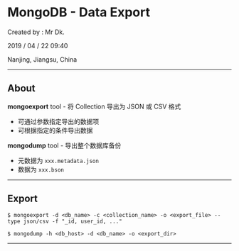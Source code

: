 # MongoDB - Data Export

Created by : Mr Dk.

2019 / 04 / 22 09:40

Nanjing, Jiangsu, China

---

## About

**mongoexport** tool - 将 Collection 导出为 JSON 或 CSV 格式

* 可通过参数指定导出的数据项
* 可根据指定的条件导出数据

**mongodump** tool - 导出整个数据库备份

* 元数据为 `xxx.metadata.json`
* 数据为 `xxx.bson`

---

## Export

```console
$ mongoexport -d <db_name> -c <collection_name> -o <export_file> --type json/csv -f "_id, user_id, ..."
```

```console
$ mongodump -h <db_host> -d <db_name> -o <export_dir>
```

---

